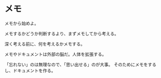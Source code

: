 # メモ

メモから始めよ。

メモするかどうか判断するより、まずメモしてから考える。

深く考える前に、何を考えるかメモする。

メモやドキュメントは外部の脳だ。人体を拡張する。

「忘れない」のは無理なので、「思い出せる」のが大事。
そのためにメモをするし、ドキュメントを作る。
